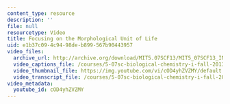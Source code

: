 ```yaml
---
content_type: resource
description: ''
file: null
resourcetype: Video
title: Focusing on the Morphological Unit of Life
uid: e1b37c09-4c94-98de-b899-567b90443957
video_files:
  archive_url: http://archive.org/download/MIT5.07SCF13/MIT5_07SCF13_INT_JOANNE_A_300k.mp4
  video_captions_file: /courses/5-07sc-biological-chemistry-i-fall-2013/e6ac8ff514c752afa832355bcce3ce77_cOD4yhZVZMY.vtt
  video_thumbnail_file: https://img.youtube.com/vi/cOD4yhZVZMY/default.jpg
  video_transcript_file: /courses/5-07sc-biological-chemistry-i-fall-2013/d018d0ba633280925bc75c196e65f615_cOD4yhZVZMY.pdf
video_metadata:
  youtube_id: cOD4yhZVZMY
---
```

